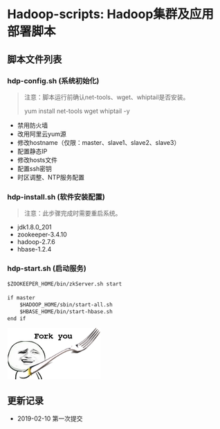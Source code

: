 # Hadoop-scripts: Hadoop集群及应用部署脚本

## 脚本文件列表

### hdp-config.sh (系统初始化)

> 注意：脚本运行前确认net-tools、wget、whiptail是否安装。
> 
> yum install net-tools wget whiptail -y

- 禁用防火墙
- 改用阿里云yum源
- 修改hostname（仅限：master、slave1、slave2、slave3）
- 配置静态IP
- 修改hosts文件
- 配置ssh密钥
- 时区调整、NTP服务配置

### hdp-install.sh (软件安装配置)

> 注意：此步骤完成时需要重启系统。

- jdk1.8.0_201
- zookeeper-3.4.10
- hadoop-2.7.6
- hbase-1.2.4
  
### hdp-start.sh (启动服务)

```
$ZOOKEEPER_HOME/bin/zkServer.sh start

if master
    $HADOOP_HOME/sbin/start-all.sh
    $HBASE_HOME/bin/start-hbase.sh
end if
```

![](https://github.com/0xHJK/music-dl/raw/master/docs/fork.png)

## 更新记录

- 2019-02-10 第一次提交